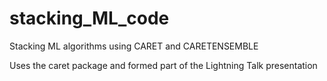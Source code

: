 # stacking_ML_code
Stacking ML algorithms using CARET and CARETENSEMBLE 

Uses the caret package and formed part of the Lightning Talk presentation
